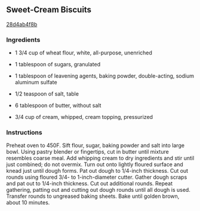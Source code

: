 ## Sweet-Cream Biscuits

[28d4ab4f8b](http://www.epicurious.com/recipes/food/views/sweet-cream-biscuits-2638)

### Ingredients

 - 1 3/4 cup of wheat flour, white, all-purpose, unenriched

 - 1 tablespoon of sugars, granulated

 - 1 tablespoon of leavening agents, baking powder, double-acting, sodium aluminum sulfate

 - 1/2 teaspoon of salt, table

 - 6 tablespoon of butter, without salt

 - 3/4 cup of cream, whipped, cream topping, pressurized

### Instructions

Preheat oven to 450F. Sift flour, sugar, baking powder and salt into large bowl. Using pastry blender or fingertips, cut in butter until mixture resembles coarse meal. Add whipping cream to dry ingredients and stir until just combined; do not overmix. Turn out onto lightly floured surface and knead just until dough forms. Pat out dough to 1/4-inch thickness. Cut out rounds using floured 3/4- to 1-inch-diameter cutter. Gather dough scraps and pat out to 1/4-inch thickness. Cut out additional rounds. Repeat gathering, patting out and cutting out dough rounds until all dough is used. Transfer rounds to ungreased baking sheets. Bake until golden brown, about 10 minutes.